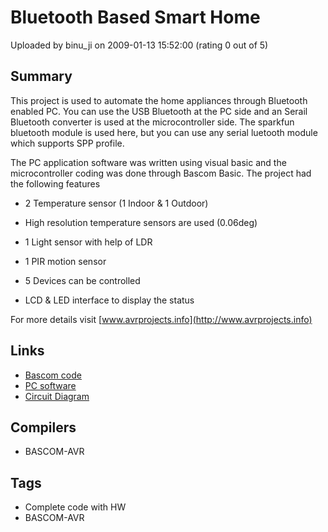 # Bluetooth Based Smart Home

Uploaded by binu_ji on 2009-01-13 15:52:00 (rating 0 out of 5)

## Summary

This project is used to automate the home appliances through Bluetooth enabled PC. You can use the USB Bluetooth at the PC side and an Serail Bluetooth converter is used at the microcontroller side. The sparkfun bluetooth module is used here, but you can use any serial luetooth module which supports SPP profile.


The PC application software was written using visual basic and the microcontroller coding was done through Bascom Basic. The project had the following features


 * 2 Temperature sensor (1 Indoor & 1 Outdoor)  

 * High resolution temperature sensors are used (0.06deg)  

 * 1 Light sensor with help of LDR  

 * 1 PIR motion sensor  

 * 5 Devices can be controlled  

 * LCD & LED interface to display the status


For more details visit [www.avrprojects.info](http://www.avrprojects.info)

## Links

- [Bascom code](http://avrprojects.info/files/files/AVR-Bluetooth-Smart-Home.bas)
- [PC software](http://avrprojects.info/files/files/Bluetooth-based-smart-home.zip)
- [Circuit Diagram](http://avrprojects.info/files/images/Bluetooth-based-smart-home-circuit.GIF)

## Compilers

- BASCOM-AVR

## Tags

- Complete code with HW
- BASCOM-AVR
